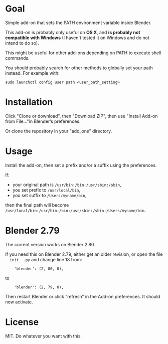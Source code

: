 # Goal

Simple add-on that sets the PATH environment variable inside Blender.

This add-on is probably only useful on **OS X**, and **is probably not compatible with Windows** (I haven't tested it on Windows and do not intend to do so).

This might be useful for other add-ons depending on PATH to execute shell commands.

You should probably search for other methods to globally set your path instead. For example with:

```
sudo launchctl config user path <user_path_setting>
```

# Installation

Click "Clone or download", then "Download ZIP", then use "Install Add-on from File…"in Blender’s preferences.

Or clone the repository in your "add_ons" directory.

# Usage

Install the add-on, then set a prefix and/or a suffix using the preferences.

If:

- your original path is `/usr/bin:/bin:/usr/sbin:/sbin`,
- you set prefix to `/usr/local/bin`,
- you set suffix to `/Users/myname/bin`,

then the final path will become `/usr/local/bin:/usr/bin:/bin:/usr/sbin:/sbin:/Users/myname/bin`.

# Blender 2.79

The current version works on Blender 2.80.

If you need this on Blender 2.79, either get an older revision, or open the file `__init__.py` and change line 18 from:

```
    'blender': (2, 80, 0),
```

to

```
    'blender': (2, 79, 0),
```

Then restart Blender or click “refresh” in the Add-on preferences. It should now activate.

# License

MIT. Do whatever you want with this.
